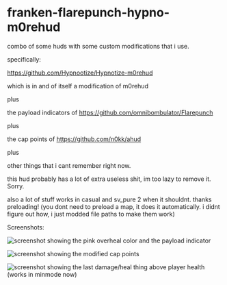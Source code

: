 # franken-flarepunch-hypno-m0rehud
combo of some huds with some custom modifications that i use.


specifically:

https://github.com/Hypnootize/Hypnotize-m0rehud

which is in and of itself a modification of m0rehud

plus

the payload indicators of https://github.com/omnibombulator/Flarepunch

plus

the cap points of https://github.com/n0kk/ahud

plus

other things that i cant remember right now.


this hud probably has a lot of extra useless shit, im too lazy to remove it. Sorry.

also a lot of stuff works in casual and sv_pure 2 when it shouldnt. thanks preloading! (you dont need to preload a map, it does it automatically. i didnt figure out how, i just modded file paths to make them work)

Screenshots:

![screenshot showing the pink overheal color and the payload indicator](https://i.imgur.com/7UcfTHF.jpg)


![screenshot showing the modified cap points](https://i.imgur.com/EhymSVx.jpg)                         


![screenshot showing the last damage/heal thing above player health (works in minmode now)](https://i.imgur.com/p7nFRhM.jpg)  
